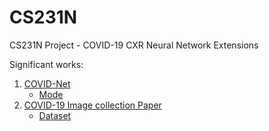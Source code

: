 # CS231N
CS231N Project - COVID-19 CXR Neural Network Extensions

Significant works:

1. [COVID-Net](https://arxiv.org/pdf/2003.09871.pdf)
   * [Mode](https://github.com/lindawangg/COVID-Net)
2. [COVID-19 Image collection Paper](https://arxiv.org/pdf/2003.11597.pdf)
   * [Dataset](https://github.com/ieee8023/covid-chestxray-dataset)

